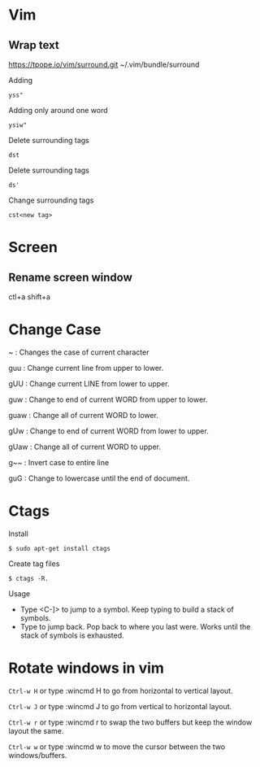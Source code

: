 # Vim



## Wrap text 

https://tpope.io/vim/surround.git ~/.vim/bundle/surround 

Adding

```
yss"
```

Adding only around one word

```
ysiw"
```


Delete surrounding tags 

```
dst
```
Delete surrounding tags 

```
ds'
```

Change surrounding tags 

```
cst<new tag>
```

# Screen 

## Rename screen window

ctl+a shift+a






# Change Case

 ~    : Changes the case of current character

 guu  : Change current line from upper to lower.

 gUU  : Change current LINE from lower to upper.

 guw  : Change to end of current WORD from upper to lower.

 guaw : Change all of current WORD to lower.

 gUw  : Change to end of current WORD from lower to upper.

 gUaw : Change all of current WORD to upper.

 g~~  : Invert case to entire line

 guG : Change to lowercase until the end of document.
 
 # Ctags
 
 Install 
 ```
 $ sudo apt-get install ctags
 ```

Create tag files 
```
$ ctags -R.
```

Usage 

- Type <C-]> to jump to a symbol. Keep typing to build a stack of symbols.
- Type <C-t> to jump back. Pop back to where you last were. Works until the stack of symbols is exhausted.
 
# Rotate windows in vim 

```Ctrl-w H``` or type :wincmd H to go from horizontal to vertical layout.

```Ctrl-w J``` or type :wincmd J to go from vertical to horizontal layout.

```Ctrl-w r``` or type :wincmd r to swap the two buffers but keep the window layout the same.

```Ctrl-w w``` or type :wincmd w to move the cursor between the two windows/buffers.

